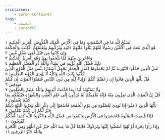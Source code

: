 ```yaml
---
cssclasses:
    - quran-container
tags:
    - الجمعة
    - surah#62
---
```


يُسَبِّحُ لِلَّهِ مَا فِى السَّمَوَتِ وَمَا فِى الْأَرْضِ الْمَلِكِ الْقُدُّوسِ الْعَزِيزِ الْحَكِيمِ  ١<br>
هُوَ الَّذِى بَعَثَ فِى الْأُمِّيِّنَ رَسُولًا مِّنْهُمْ يَتْلُوا عَلَيْهِمْ ءَايَتِهِ وَيُزَكِّيهِمْ وَيُعَلِّمُهُمُ الْكِتَبَ وَالْحِكْمَةَ وَإِن كَانُوا مِن قَبْلُ لَفِى ضَلَلٍ مُّبِينٍ  ٢<br>
وَءَاخَرِينَ مِنْهُمْ لَمَّا يَلْحَقُوا بِهِمْ وَهُوَ الْعَزِيزُ الْحَكِيمُ  ٣<br>
ذَلِكَ فَضْلُ اللَّهِ يُؤْتِيهِ مَن يَشَاءُ وَاللَّهُ ذُو الْفَضْلِ الْعَظِيمِ  ٤<br>
مَثَلُ الَّذِينَ حُمِّلُوا التَّوْرَىةَ ثُمَّ لَمْ يَحْمِلُوهَا كَمَثَلِ الْحِمَارِ يَحْمِلُ أَسْفَارًا بِئْسَ مَثَلُ الْقَوْمِ الَّذِينَ كَذَّبُوا بَِٔايَتِ اللَّهِ وَاللَّهُ لَا يَهْدِى الْقَوْمَ الظَّلِمِينَ  ٥<br>
قُلْ يَأَيُّهَا الَّذِينَ هَادُوا إِن زَعَمْتُمْ أَنَّكُمْ أَوْلِيَاءُ لِلَّهِ مِن دُونِ النَّاسِ فَتَمَنَّوُا الْمَوْتَ إِن كُنتُمْ صَدِقِينَ  ٦<br>
وَلَا يَتَمَنَّوْنَهُ أَبَدًا بِمَا قَدَّمَتْ أَيْدِيهِمْ وَاللَّهُ عَلِيمٌ بِالظَّلِمِينَ  ٧<br>
قُلْ إِنَّ الْمَوْتَ الَّذِى تَفِرُّونَ مِنْهُ فَإِنَّهُ مُلَقِيكُمْ ثُمَّ تُرَدُّونَ إِلَى عَلِمِ الْغَيْبِ وَالشَّهَدَةِ فَيُنَبِّئُكُم بِمَا كُنتُمْ تَعْمَلُونَ  ٨<br>
يَأَيُّهَا الَّذِينَ ءَامَنُوا إِذَا نُودِىَ لِلصَّلَوةِ مِن يَوْمِ الْجُمُعَةِ فَاسْعَوْا إِلَى ذِكْرِ اللَّهِ وَذَرُوا الْبَيْعَ ذَلِكُمْ خَيْرٌ لَّكُمْ إِن كُنتُمْ تَعْلَمُونَ  ٩<br>
فَإِذَا قُضِيَتِ الصَّلَوةُ فَانتَشِرُوا فِى الْأَرْضِ وَابْتَغُوا مِن فَضْلِ اللَّهِ وَاذْكُرُوا اللَّهَ كَثِيرًا لَّعَلَّكُمْ تُفْلِحُونَ  ١۰<br>
وَإِذَا رَأَوْا تِجَرَةً أَوْ لَهْوًا انفَضُّوا إِلَيْهَا وَتَرَكُوكَ قَائِمًا قُلْ مَا عِندَ اللَّهِ خَيْرٌ مِّنَ اللَّهْوِ وَمِنَ التِّجَرَةِ وَاللَّهُ خَيْرُ الرَّزِقِينَ  ١١<br>
